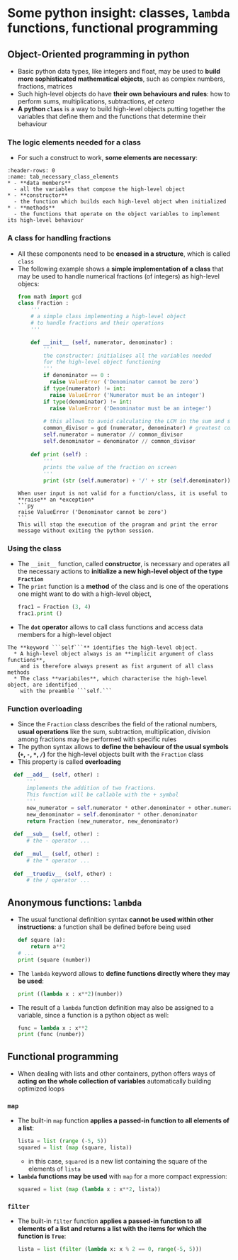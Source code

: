 # Some python insight: classes, `lambda` functions, functional programming

## Object-Oriented programming in python

  * Basic python data types, like integers and float,
    may be used to **build more sophisticated mathematical objects**,
    such as complex numbers, fractions, matrices
  * Such high-level objects do have **their own behaviours and rules**:
    how to perform sums, multiplications, subtractions, *et cetera*
  * **A python ```class```** is a way to build high-level objects
    putting together the variables that define them
    and the functions that determine their behaviour

### The logic elements needed for a class

  * For such a construct to work, **some elements are necessary**: 
  ```{list-table} Necessary elements for a class
  :header-rows: 0
  :name: tab_necessary_class_elements
  * - **data members**
    - all the variables that compose the high-level object
  * - **constructor**
    - the function which builds each high-level object when initialized
  * - **methods**
    - the functions that operate on the object variables to implement its high-level behaviour
  ``` 
  <!-- | | |
  | ------------ | --------- |
  | **data members** | all the variables that compose the high-level object |
  | **constructor**  | the function which builds each high-level object when initialized |
  | **methods**      | the functions that operate on the object variables to implement its high-level behaviour | -->

### A class for handling fractions

  * All these components need to be **encased in a structure**,
    which is called ```class```
  * The following example shows a **simple implementation of a class**
    that may be used to handle numerical fractions (of integers) as high-level objecs:
    ```py
    from math import gcd
    class Fraction :
        '''
        # a simple class implementing a high-level object
        # to handle fractions and their operations
        '''

        def __init__ (self, numerator, denominator) :
            '''
            the constructor: initialises all the variables needed
            for the high-level object functioning
            '''
            if denominator == 0 :
              raise ValueError ('Denominator cannot be zero')
            if type(numerator) != int:
              raise ValueError ('Numerator must be an integer')
            if type(denominator) != int:
              raise ValueError ('Denominator must be an integer')
            
            # this allows to avoid calculating the LCM in the sum and subtraction
            common_divisor = gcd (numerator, denominator) # greatest common divisor 
            self.numerator = numerator // common_divisor
            self.denominator = denominator // common_divisor
            
        def print (self) :
            '''
            prints the value of the fraction on screen
            '''
            print (str (self.numerator) + '/' + str (self.denominator))
    ```
    `````{tip}
    When user input is not valid for a function/class, it is useful to **raise** an *exception*
    ```py
    raise ValueError ('Denominator cannot be zero')
    ```
    This will stop the execution of the program and print the error message without exiting the python session.
    `````

### Using the class

  * The ```__init__``` function, called **constructor**, is necessary and operates all the necessary actions
    to **initialize a new high-level object of the type ```Fraction```**
  * The ```print``` function is a **method** of the class
    and is one of the operations one might want to do with a high-level object,
    ```py
    frac1 = Fraction (3, 4)
    frac1.print ()
    ```
  * The **```dot``` operator** allows to call class functions and access data members 
    for a high-level object
```{note}
The **keyword ```self```** identifies the high-level object.
  * A high-level object always is an **implicit argument of class functions**,
    and is therefore always present as fist argument of all class methods
  * The class **variabiles**, which characterise the high-level object, are identified
    with the preamble ```self.```
```

### Function overloading

  * Since the ```Fraction``` class describes the field of the rational numbers,
    **usual operations** like the sum, subtraction, multiplication, division 
    among fractions may be performed with specific rules
  * The python syntax allows to **define the behaviour of the usual symbols (`+`, `-`, `*`, `/`)**
    for the high-level objects built with the ```Fraction``` class
  * This property is called **overloading**
  ```py
    def __add__ (self, other) :
        '''
        implements the addition of two fractions.
        This function will be callable with the + symbol
        '''
        new_numerator = self.numerator * other.denominator + other.numerator * self.denominator
        new_denominator = self.denominator * other.denominator
        return Fraction (new_numerator, new_denominator)
    
    def __sub__ (self, other) : 
        # the - operator ...
    
    def __mul__ (self, other) :
        # the * operator ...
    
    def __truediv__ (self, other) :
        # the / operator ...
  ```

## Anonymous functions: `lambda`

  * The usual functional definition syntax **cannot be used within other instructions**:
    a function shall be defined before being used
    ```py
    def square (a):
        return a**2
    # ...
    print (square (number))
    ```
  * The `lambda` keyword allows to **define functions directly where they may be used**:   
    ```py
    print ((lambda x : x**2)(number))
    ``` 
  * The result of a `lambda` function definition may also be assigned to a variable, 
    since a function is a python object as well:
    ```py
    func = lambda x : x**2
    print (func (number))
    ``` 

## Functional programming

  * When dealing with lists and other containers,
    python offers ways of **acting on the whole collection of variables**
    automatically building optimized loops

### `map`

  * The built-in `map` function **applies a passed-in function to all elements of a list**:
    ```py
    lista = list (range (-5, 5))
    squared = list (map (square, lista))
    ```
    * in this case, `squared` is a new list containing the square of the elements of `lista`
  * **`lambda` functions may be used** with `map` for a more compact expression:
    ```py
    squared = list (map (lambda x : x**2, lista))
    ```

### `filter`

  * The built-in `filter` function **applies a passed-in function to all elements of a list and returns a list with the items for which the function is `True`**:
    ```py
    lista = list (filter (lambda x: x % 2 == 0, range(-5, 5)))
    ```


